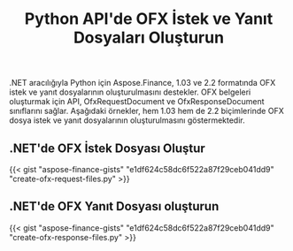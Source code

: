 ﻿---
title: Python API'de OFX İstek ve Yanıt Dosyaları Oluşturun
linktitle: OFX İstek ve Yanıt Dosyaları Oluşturun
type: docs
weight: 10
url: /tr/python-net/create-ofx-request-and-response-files/
keywords: OFX 2.2, OFX Request, OFX Response, Create OFX Request in Python, Create OFX Response in Python
description: Python Finance Kütüphane API, 1.03 ve 2.2 formatında OFX (Open Financial Exchange) istek ve yanıt dosyalarının oluşturulmasını destekler.
---
.NET aracılığıyla Python için Aspose.Finance, 1.03 ve 2.2 formatında OFX istek ve yanıt dosyalarının oluşturulmasını destekler. OFX belgeleri oluşturmak için API, OfxRequestDocument ve OfxResponseDocument sınıflarını sağlar. Aşağıdaki örnekler, hem 1.03 hem de 2.2 biçimlerinde OFX dosya istek ve yanıt dosyalarının oluşturulmasını göstermektedir.
## **.NET'de OFX İstek Dosyası Oluştur**
{{< gist "aspose-finance-gists" "e1df624c58dc6f522a87f29ceb041dd9" "create-ofx-request-files.py" >}}
## **.NET'de OFX Yanıt Dosyası oluşturun**
{{< gist "aspose-finance-gists" "e1df624c58dc6f522a87f29ceb041dd9" "create-ofx-response-files.py" >}}
